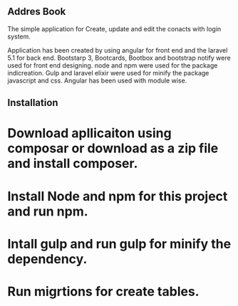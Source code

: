 ## Addres Book

The simple application for Create, update and edit the conacts with login system.

Application has been created by using angular for front end and the laravel 5.1 for back end. Bootstarp 3, Bootcards, Bootbox and bootstrap notify were used for front end designing. node and npm were used for the package indicreation. Gulp and laravel elixir were used for minify the package javascript and css. Angular has been used with module wise.

## Installation

# Download apllicaiton using composar or download as a zip file and install composer.
# Install Node and npm for this project and run npm.
# Intall gulp and run gulp for minify the dependency.
# Run migrtions for create tables.
